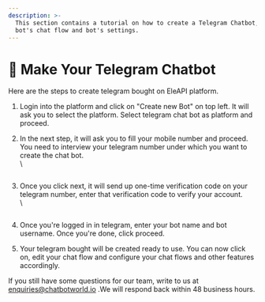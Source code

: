 ```yaml
---
description: >-
  This section contains a tutorial on how to create a Telegram Chatbot, edit the
  bot's chat flow and bot's settings.
---
```


# 📖 Make Your Telegram Chatbot

Here are the steps to create telegram bought on EleAPI platform.

1. Login into the platform and click on "Create new Bot" on top left. It will ask you to select the platform. Select telegram chat bot as platform and proceed.
2.  In the next step, it will ask you to fill your mobile number and proceed. You need to interview your telegram number under which you want to create the chat bot.\
    \


    <figure><img src="../../../../.gitbook/assets/1 – 39.png" alt=""><figcaption></figcaption></figure>
3.  Once you click next, it will send up one-time verification code on your telegram number, enter that verification code to verify your account.\
    \


    <figure><img src="../../../../.gitbook/assets/1 – 40.png" alt=""><figcaption></figcaption></figure>
4. Once you're logged in in telegram, enter your bot name and bot username. Once you're done, click proceed.
5. Your telegram bought will be created ready to use. You can now click on, edit your chat flow and configure your chat flows and other features accordingly.

If you still have some questions for our team, write to us at enquiries@chatbotworld.io .We will respond back within 48 business hours.
